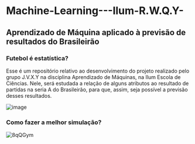 # Machine-Learning---Ilum-R.W.Q.Y-

## Aprendizado de Máquina aplicado à previsão de resultados do Brasileirão

### Futebol é estatística?

Esse é um repositório relativo ao desenvolvimento do projeto realizado pelo grupo J.V.X.Y na disciplina Aprendizado de Máquinas, na Ilum Escola de Ciências. Nele, será estudada a relação de alguns atributos ao resultado de partidas na seria A do Brasileirão, para que, assim, seja possível a previsão desses resultados.

![image](https://user-images.githubusercontent.com/107067724/184998620-beb7c37b-20d5-4ec9-843a-a624387f682e.png)

### Como fazer a melhor simulação?

![8qQGym](https://user-images.githubusercontent.com/107067724/185000434-94e58d5a-f494-41c2-bcc8-69aee78a1213.gif)

